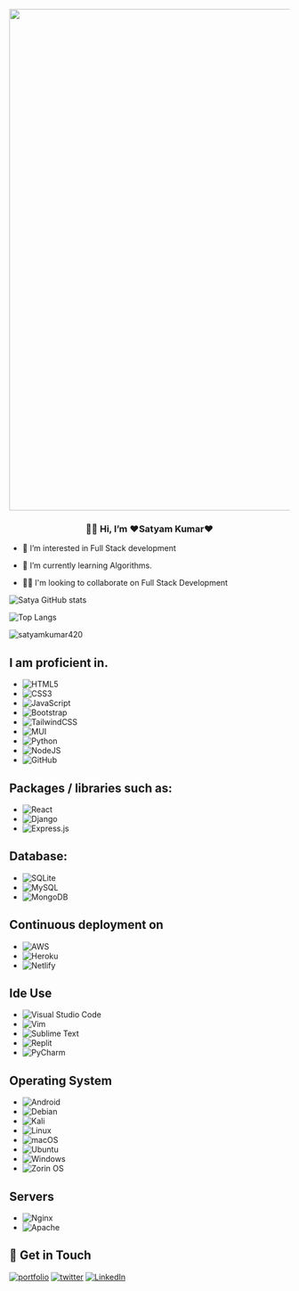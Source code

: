 
<p align="center">
  <img  width="900" src="https://www.aalpha.net/wp-content/uploads/2020/12/full-stack-development.gif" >
  
<h3 align="center"> 🙋‍♂️ Hi, I’m ❤️Satyam Kumar❤️ </h3>
  
</p>




 - 👀 I’m interested in Full Stack development

 - 🧠 I’m currently learning Algorithms.

 - 👯‍♀️ I'm looking to collaborate on Full Stack Development

![Satya GitHub stats](https://github-readme-stats.vercel.app/api?username=satyamkumar420&theme=radical)

![Top Langs](https://github-readme-stats.vercel.app/api/top-langs/?username=satyamkumar420&layout=compact&theme=radical)

<p align="start">
<img src="https://github-readme-streak-stats.herokuapp.com/?user=satyamkumar420&theme=radical" alt="satyamkumar420" />
</p>



## I am proficient in.
*   ![HTML5](https://img.shields.io/badge/html5-%23E0234E.svg?style=for-the-badge&logo=html5&logoColor=white)
*   ![CSS3](https://img.shields.io/badge/css3-%231572B6.svg?style=for-the-badge&logo=css3&logoColor=white)
*   ![JavaScript](https://img.shields.io/badge/javascript-%23323330.svg?style=for-the-badge&logo=javascript&logoColor=%23F7DF1E)
*   ![Bootstrap](https://img.shields.io/badge/bootstrap-%23563D7C.svg?style=for-the-badge&logo=bootstrap&logoColor=white)
*   ![TailwindCSS](https://img.shields.io/badge/tailwindcss-%2338B2AC.svg?style=for-the-badge&logo=tailwind-css&logoColor=white)
*   ![MUI](https://img.shields.io/badge/MUI-%230081CB.svg?style=for-the-badge&logo=mui&logoColor=white)
*   ![Python](https://img.shields.io/badge/python-3670A0?style=for-the-badge&logo=python&logoColor=ffdd54)
*   ![NodeJS](https://img.shields.io/badge/node.js-6DA55F?style=for-the-badge&logo=node.js&logoColor=white)
*   ![GitHub](https://img.shields.io/badge/github-%23121011.svg?style=for-the-badge&logo=github&logoColor=white)

## Packages / libraries such as:
*   ![React](https://img.shields.io/badge/react-%2320232a.svg?style=for-the-badge&logo=react&logoColor=%2361DAFB) 
*   ![Django](https://img.shields.io/badge/django-%23092E20.svg?style=for-the-badge&logo=django&logoColor=white)
*   ![Express.js](https://img.shields.io/badge/express.js-%23404d59.svg?style=for-the-badge&logo=express&logoColor=%2361DAFB)

## Database:
* 	![SQLite](https://img.shields.io/badge/sqlite-%2307405e.svg?style=for-the-badge&logo=sqlite&logoColor=white)
*   ![MySQL](https://img.shields.io/badge/mysql-%2300f.svg?style=for-the-badge&logo=mysql&logoColor=white)
*   ![MongoDB](https://img.shields.io/badge/MongoDB-%2320232a.svg?style=for-the-badge&logo=mongodb&logoColor=#00DC82)

## Continuous deployment on
*   ![AWS](https://img.shields.io/badge/AWS-%23FF9900.svg?style=for-the-badge&logo=amazon-aws&logoColor=white)
*   ![Heroku](https://img.shields.io/badge/heroku-%23430098.svg?style=for-the-badge&logo=heroku&logoColor=white)
*   ![Netlify](https://img.shields.io/badge/netlify-%23000000.svg?style=for-the-badge&logo=netlify&logoColor=#00C7B7)

## Ide Use
* ![Visual Studio Code](https://img.shields.io/badge/Visual%20Studio%20Code-0078d7.svg?style=for-the-badge&logo=visual-studio-code&logoColor=white)
* ![Vim](https://img.shields.io/badge/VIM-%2311AB00.svg?style=for-the-badge&logo=vim&logoColor=white)
* ![Sublime Text](https://img.shields.io/badge/sublime_text-%23575757.svg?style=for-the-badge&logo=sublime-text&logoColor=important)
* ![Replit](https://img.shields.io/badge/Replit-DD1200?style=for-the-badge&logo=Replit&logoColor=white)
* ![PyCharm](https://img.shields.io/badge/pycharm-143?style=for-the-badge&logo=pycharm&logoColor=black&color=black&labelColor=green)

## Operating System
* ![Android](https://img.shields.io/badge/Android-3DDC84?style=for-the-badge&logo=android&logoColor=white)
* ![Debian](https://img.shields.io/badge/Debian-D70A53?style=for-the-badge&logo=debian&logoColor=white)
* ![Kali](https://img.shields.io/badge/Kali-268BEE?style=for-the-badge&logo=kalilinux&logoColor=white)
* ![Linux](https://img.shields.io/badge/Linux-FCC624?style=for-the-badge&logo=linux&logoColor=black)
* ![macOS](https://img.shields.io/badge/mac%20os-000000?style=for-the-badge&logo=macos&logoColor=F0F0F0)
* ![Ubuntu](https://img.shields.io/badge/Ubuntu-E95420?style=for-the-badge&logo=ubuntu&logoColor=white)
* ![Windows](https://img.shields.io/badge/Windows-0078D6?style=for-the-badge&logo=windows&logoColor=white)
* ![Zorin OS](https://img.shields.io/badge/-Zorin%20OS-%2310AAEB?style=for-the-badge&logo=zorin&logoColor=white)

## Servers
* ![Nginx](https://img.shields.io/badge/nginx-%23009639.svg?style=for-the-badge&logo=nginx&logoColor=white)
* ![Apache](https://img.shields.io/badge/apache-%23D42029.svg?style=for-the-badge&logo=apache&logoColor=white)


## 🔗 Get in Touch
[![portfolio](https://img.shields.io/badge/my_portfolio-000?style=for-the-badge&logo=ko-fi&logoColor=white)](https://satyamkumar420.github.io/Portfolio/)
[![twitter](https://img.shields.io/badge/twitter-1DA1F2?style=for-the-badge&logo=twitter&logoColor=white)](https://twitter.com/SatyaG53746875)
[![LinkedIn](https://img.shields.io/badge/linkedin-1DA1F2?style=for-the-badge&logo=linkedin&logoColor=white)](https://www.linkedin.com/in/satyam-kumar-3b71aa205/)


